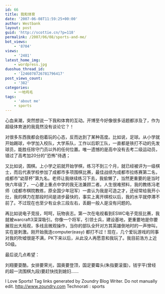 ```yaml
---
id: 66
title: 我和体育
date: '2007-06-08T11:59:25+00:00'
author: Westbank
layout: post
guid: 'http://scottie.cn/?p=118'
permalink: /2007/06/08/sports-and-me/
bot_views:
    - '8704'
views:
    - '2481'
latest_home_img:
    - wordpress.jpg
duoshuo_thread_id:
    - '1246078726781796417'
post_views_count:
    - '382'
categories:
    - 一地鸡毛
tags:
    - 'about me'
    - sports
---
```


心血来潮，突然想说一下我和体育的互动。开博至今好像很多话题都涉及了，作为超级体育迷的我竟然没有谈论它？！

对很多东西我都会抱着玩的心态，反而达到了某种高度。比如说，足球。从小学就开始踢球，中学加入校队，大学系队，工作以后职工队，一直都是铁打不动的先发球员，能胜任除守门员以外的任何位置。唯一遗憾的是高中没有去考二级运动员，错过了高考加20分的"恐怖"待遇；

又比如说，围棋。上小学之前就开始学棋，练习不到三个月，就已经被评为一级棋士，而后代表学校参加了成都市多项围棋比赛，最佳战绩为成都市拉练赛第二名，成都市"幼芽杯"第九名。老师让我继续练习下去，我偷懒了，当然更重要的是当时快六年级了，一心要上重点中学的我无法兼顾二者。人生很难预料，我的教练冯老师（成都市棋院教练，原全国少年冠军）一直认为我是可造之才，还经常给我开小灶，我的棋力在那段时间是进步最快的，事实上离开棋校以后，我的水平就停滞不前了。不过现在也至少有业余三段左右，丢翻一般人是没有问题的。

再比如说电子竞技，呵呵，玩物丧志。第一次在电视看到ESWC电子竞技比赛，我就被warcraft3深深吸引。你像一个将军，引领士兵，建设基地，更重要地是你要展现出大局观，多线且微观操作，当你的部队全歼对方其英雄倒地时的一声惨叫，实在是刺激。刚开始我连computer(easy) 都打不过！现在，几个爱玩游戏的同事对我的吹嘘很是不满，PK下来以后，从此没人再愿意和我玩了。我目前浩方上近50级。

最后说几点希望：

刘翔要耍酷，女排要荣光，国奥要登顶，国足要霉头(朱指要滚蛋)，钱宇平(曾经的超一流围棋九段)要赶快找到媳妇......

I Love Sports!
 Tag links generated by Zoundry Blog Writer. Do not manually edit. http://www.zoundry.com 
Technorati : sports